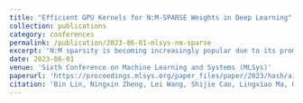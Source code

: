 ```yaml
---
title: "Efficient GPU Kernels for N:M-SPARSE Weights in Deep Learning"
collection: publications
category: conferences
permalink: /publication/2023-06-01-mlsys-nm-sparse
excerpt: 'N:M sparsity is becoming increasingly popular due to its promise to achieve both high model accuracy and computational efficiency for deep learning. However, the real-world benefit of N:M sparsity is limited as there is a lack of dedicated GPU kernel implementations for general N:M sparsity with various sparsity ratios. In this work, we present nmSPARSE, a library of efficient GPU kernels for two fundamental operations in neural networks with N:M sparse weights: sparse matrix-vector multiplication (SpMV) and sparse matrix-matrix multiplication (SpMM). By leveraging the intrinsic balance characteristic of N:M sparsity, nmSPARSE kernels rearrange irregular computation and scattered memory accesses in sparse matrix multiplication into hardware-aligned regular computation and conflict-free memory accesses at runtime. Evaluated on NVIDIA A100 GPU, nmSPARSE kernels achieve up to 5.2× speedup on SpMV and 6.0× speedup on SpMM over the fastest baseline. End-to-end studies on transformer models demonstrate that using nmSPARSE outperforms other baselines.'
date: 2023-06-01
venue: 'Sixth Conference on Machine Learning and Systems (MLSys)'
paperurl: 'https://proceedings.mlsys.org/paper_files/paper/2023/hash/a10deb4d5227a8ea307ea8ff3cb712f4-Abstract-mlsys2023.html'
citation: 'Bin Lin, Ningxin Zheng, Lei Wang, Shijie Cao, Lingxiao Ma, Quanlu Zhang, Yi Zhu, Ting Cao, Jilong Xue, Yuqing Yang, Fan Yang. (2023). "Efficient GPU Kernels for N:M-SPARSE Weights in Deep Learning." <i>Sixth Conference on Machine Learning and Systems (MLSys)</i>.'
---
```

